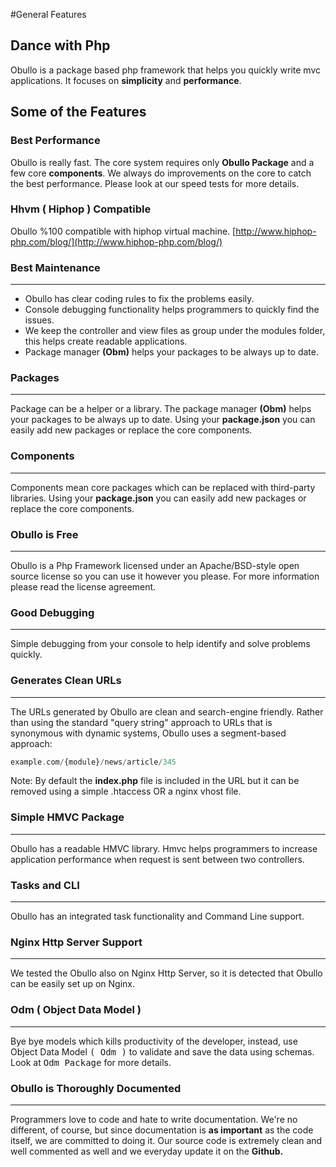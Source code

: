 #General Features <a name="general-features"></a>

## Dance with Php

Obullo is a package based php framework that helps you quickly write mvc applications. It focuses on <b>simplicity</b> and <b>performance</b>.

## Some of the Features

### Best Performance

Obullo is really fast. The core system requires only <b>Obullo Package</b> and a few core <b>components</b>. We always do improvements on the core to catch the best performance. Please look at our speed tests for more details.

### Hhvm ( Hiphop ) Compatible

Obullo %100 compatible with hiphop virtual machine. [http://www.hiphop-php.com/blog/](http://www.hiphop-php.com/blog/)

### Best Maintenance

------

* Obullo has clear coding rules to fix the problems easily. 
* Console debugging functionality helps programmers to quickly find the issues.
* We keep the controller and view files as group under the modules folder, this helps create readable applications.
* Package manager <b>(Obm)</b> helps your packages to be always up to date.

### Packages

------

Package can be a helper or a library. The package manager <b>(Obm)</b> helps your packages to be always up to date. Using your <b>package.json</b> you can easily add new packages or replace the core components.


### Components

------

Components mean core packages which can be replaced with third-party libraries. Using your <b>package.json</b> you can easily add new packages or replace the core components.


### Obullo is Free

------

Obullo is a Php Framework licensed under an Apache/BSD-style open source license so you can use it however you please. For more information please read the license agreement.

### Good Debugging

------

Simple debugging from your console to help identify and solve problems quickly.

### Generates Clean URLs

------

The URLs generated by Obullo are clean and search-engine friendly. Rather than using the standard "query string" approach to URLs that is synonymous with dynamic systems, Obullo uses a segment-based approach:

```php
example.com/{module}/news/article/345
```

Note: By default the **index.php** file is included in the URL but it can be removed using a simple .htaccess OR a nginx vhost file.

### Simple HMVC Package

------

Obullo has a readable HMVC library. Hmvc helps programmers to increase application performance when request is sent between two controllers.

### Tasks and CLI

------

Obullo has an integrated task functionality and Command Line support.

### Nginx Http Server Support

------

We tested the Obullo also on Nginx Http Server, so it is detected that Obullo can be easily set up on Nginx.

### Odm ( Object Data Model )

------

Bye bye models which kills  productivity of the developer, instead, use Object Data Model <kbd>( Odm )</kbd> to validate and save the data using schemas. Look at <kbd>Odm Package</kbd> for more details.


### Obullo is Thoroughly Documented

------

Programmers love to code and hate to write documentation. We're no different, of course, but since documentation is **as important** as the code itself, we are committed to doing it. Our source code is extremely clean and well commented as well and we everyday update it on the <b>Github.</b>